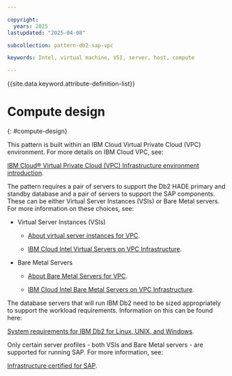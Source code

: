 ```yaml
---

copyright:
  years: 2025
lastupdated: "2025-04-08"

subcollection: pattern-db2-sap-vpc

keywords: Intel, virtual machine, VSI, server, host, compute

---
```


{{site.data.keyword.attribute-definition-list}}

# Compute design
{: #compute-design}

This pattern is built within an IBM Cloud Virtual Private Cloud (VPC) environment. For more details on IBM Cloud VPC, see:

[IBM Cloud® Virtual Private Cloud (VPC) Infrastructure environment introduction](/docs/sap?topic=sap-vpc-env-introduction).

The pattern requires a pair of servers to support the Db2 HADE primary and standby database and a pair of servers to support the SAP components. These can be either Virtual Server Instances (VSIs) or Bare Metal servers.  For more information on these choices, see:

* Virtual Server Instances (VSIs)

    * [About virtual server instances for VPC](/docs/vpc?topic=vpc-about-advanced-virtual-servers).

    * [IBM Cloud Intel Virtual Servers on VPC Infrastructure](/docs/sap?topic=sap-fast-path-site-map-intel-vs-gen2).

* Bare Metal Servers

    * [About Bare Metal Servers for VPC](/docs/vpc?topic=vpc-about-bare-metal-servers).

    * [IBM Cloud Intel Bare Metal Servers on VPC Infrastructure](/docs/sap?topic=sap-fast-path-site-map-intel-bm-vpc).

The database servers that will run IBM Db2 need to be sized appropriately to support the workload requirements. Information on this can be found here:

[System requirements for IBM Db2 for Linux, UNIX, and Windows](https://www.ibm.com/support/pages/system-requirements-ibm-db2-linux-unix-and-windows).

Only certain server profiles - both VSIs and Bare Metal servers - are supported for running SAP. For more information, see:

[Infrastructure certified for SAP](/docs/sap?topic=sap-iaas-offerings).
